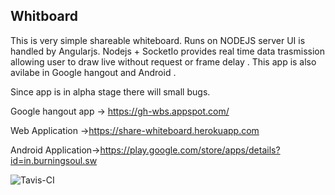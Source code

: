 
## Whitboard ##
This is very simple shareable whiteboard. Runs on NODEJS server UI is handled by Angularjs.
Nodejs + SocketIo provides real time data trasmission allowing user to draw live without request or frame delay .
This app is also avilabe in Google hangout and Android .

Since app is in alpha stage there will small bugs.

Google hangout app -> <https://gh-wbs.appspot.com/>

Web Application    -><https://share-whiteboard.herokuapp.com>

Android Application-><https://play.google.com/store/apps/details?id=in.burningsoul.sw>


![Tavis-CI](https://travis-ci.org/burningsoul/whiteboard.svg?branch=master)


